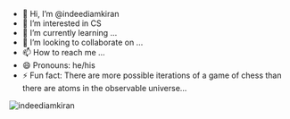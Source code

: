 - 👋 Hi, I’m @indeediamkiran
- 👀 I’m interested in CS
- 🌱 I’m currently learning ...
- 💞️ I’m looking to collaborate on ...
- 📫 How to reach me ...
- 😄 Pronouns: he/his
- ⚡ Fun fact: There are more possible iterations of a game of chess than there are atoms in the observable universe...

<p align="left"> <img src="https://komarev.com/ghpvc/?username=indeediamkiran&label=Profile%20views&color=0e75b6&style=flat" alt="indeediamkiran" /> </p>

<!---
indeediamkiran/indeediamkiran is a special repository because its `README.md` (this file) appears on your GitHub profile.
You can click the Preview link to take a look at your changes.
--->
